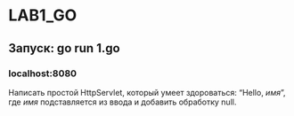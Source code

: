 # LAB1_GO

## Запуск: go run 1.go
### localhost:8080

Написать простой HttpServlet, который умеет здороваться: “Hello, *имя*”, где *имя* подставляется из ввода и добавить обработку null.
